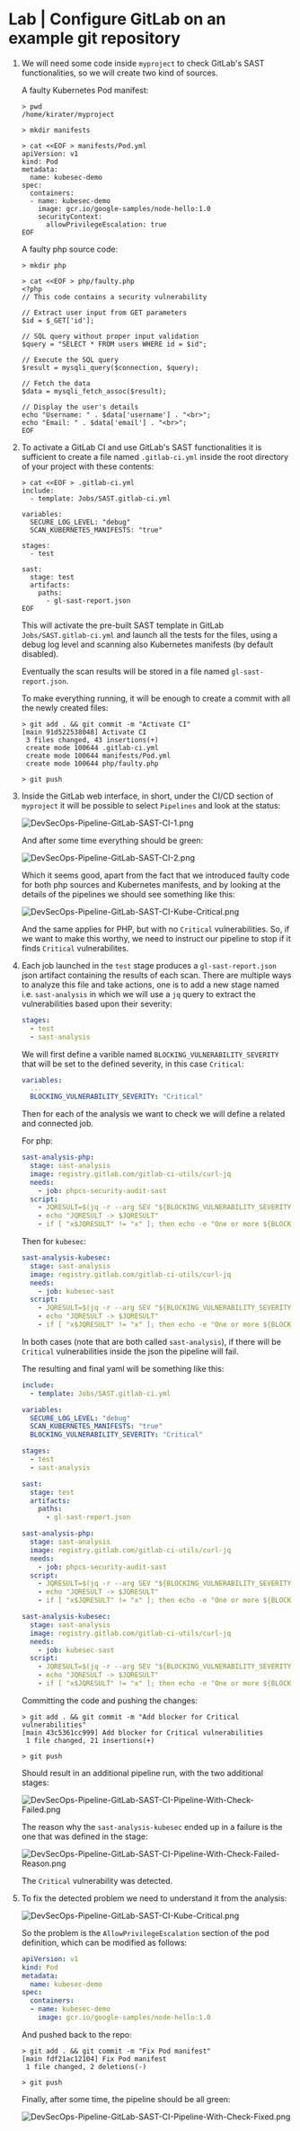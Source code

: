 # Lab | Configure GitLab on an example git repository

1. We will need some code inside `myproject` to check GitLab's SAST
   functionalities, so we will create two kind of sources.

   A faulty Kubernetes Pod manifest:

   ```console
   > pwd
   /home/kirater/myproject

   > mkdir manifests

   > cat <<EOF > manifests/Pod.yml
   apiVersion: v1
   kind: Pod
   metadata:
     name: kubesec-demo
   spec:
     containers:
     - name: kubesec-demo
       image: gcr.io/google-samples/node-hello:1.0
       securityContext:
         allowPrivilegeEscalation: true
   EOF
   ```

   A faulty php source code:

   ```console
   > mkdir php

   > cat <<EOF > php/faulty.php
   <?php
   // This code contains a security vulnerability

   // Extract user input from GET parameters
   $id = $_GET['id'];

   // SQL query without proper input validation
   $query = "SELECT * FROM users WHERE id = $id";

   // Execute the SQL query
   $result = mysqli_query($connection, $query);

   // Fetch the data
   $data = mysqli_fetch_assoc($result);

   // Display the user's details
   echo "Username: " . $data['username'] . "<br>";
   echo "Email: " . $data['email'] . "<br>";
   EOF
   ```

2. To activate a GitLab CI and use GitLab's SAST functionalities it is
   sufficient to create a file named `.gitlab-ci.yml` inside the root directory
   of your project with these contents:

   ```console
   > cat <<EOF > .gitlab-ci.yml
   include:
     - template: Jobs/SAST.gitlab-ci.yml

   variables:
     SECURE_LOG_LEVEL: "debug"
     SCAN_KUBERNETES_MANIFESTS: "true"

   stages:
     - test

   sast:
     stage: test
     artifacts:
       paths:
         - gl-sast-report.json
   EOF
   ```

   This will activate the pre-built SAST template in GitLab `Jobs/SAST.gitlab-ci.yml`
   and launch all the tests for the files, using a debug log level and scanning
   also Kubernetes manifests (by default disabled).

   Eventually the scan results will be stored in a file named `gl-sast-report.json`.

   To make everything running, it will be enough to create a commit with all the
   newly created files:

   ```console
   > git add . && git commit -m "Activate CI"
   [main 91d522538048] Activate CI
    3 files changed, 43 insertions(+)
    create mode 100644 .gitlab-ci.yml
    create mode 100644 manifests/Pod.yml
    create mode 100644 php/faulty.php

   > git push
   ```

3. Inside the GitLab web interface, in short, under the CI/CD section of
   `myproject` it will be possible to select `Pipelines` and look at the status:

   ![DevSecOps-Pipeline-GitLab-SAST-CI-1.png](images/DevSecOps-Pipeline-GitLab-SAST-CI-1.png)

   And after some time everything should be green:

   ![DevSecOps-Pipeline-GitLab-SAST-CI-2.png](images/DevSecOps-Pipeline-GitLab-SAST-CI-2.png)

   Which it seems good, apart from the fact that we introduced faulty code for
   both php sources and Kubernetes manifests, and by looking at the details of
   the pipelines we should see something like this:

   ![DevSecOps-Pipeline-GitLab-SAST-CI-Kube-Critical.png](images/DevSecOps-Pipeline-GitLab-SAST-CI-Kube-Critical.png)

   And the same applies for PHP, but with no `Critical` vulnerabilities.
   So, if we want to make this worthy, we need to instruct our pipeline to stop
   if it finds `Critical` vulnerabilites.

4. Each job launched in the `test` stage produces a `gl-sast-report.json` json
   artifact containing the results of each scan.
   There are multiple ways to analyze this file and take actions, one is to add
   a new stage named i.e. `sast-analysis` in which we will use a `jq` query to
   extract the vulnerabilities based upon their severity:

   ```yaml
   stages:
     - test
     - sast-analysis
   ```

   We will first define a varible named `BLOCKING_VULNERABILITY_SEVERITY` that
   will be set to the defined severity, in this case `Critical`:

   ```yaml
   variables:
     ...
     BLOCKING_VULNERABILITY_SEVERITY: "Critical"
   ```

   Then for each of the analysis we want to check we will define a related and
   connected job.

   For php:

   ```yaml
   sast-analysis-php:
     stage: sast-analysis
     image: registry.gitlab.com/gitlab-ci-utils/curl-jq
     needs:
       - job: phpcs-security-audit-sast
     script:
       - JQRESULT=$(jq -r --arg SEV "${BLOCKING_VULNERABILITY_SEVERITY}" '.vulnerabilities[] | select(.severity==$SEV).message' gl-sast-report.json)
       - echo "JQRESULT -> $JQRESULT"
       - if [ "x$JQRESULT" != "x" ]; then echo -e "One or more ${BLOCKING_VULNERABILITY_SEVERITY} vulnerabilities have been found:\n$JQRESULT"; exit 1; fi
   ```

   Then for `kubesec`:

   ```yaml
   sast-analysis-kubesec:
     stage: sast-analysis
     image: registry.gitlab.com/gitlab-ci-utils/curl-jq
     needs:
       - job: kubesec-sast
     script:
       - JQRESULT=$(jq -r --arg SEV "${BLOCKING_VULNERABILITY_SEVERITY}" '.vulnerabilities[] | select(.severity==$SEV).message' gl-sast-report.json)
       - echo "JQRESULT -> $JQRESULT"
       - if [ "x$JQRESULT" != "x" ]; then echo -e "One or more ${BLOCKING_VULNERABILITY_SEVERITY} vulnerabilities have been found:\n$JQRESULT"; exit 1; fi
   ```

   In both cases (note that are both called `sast-analysis`), if there will be
   `Critical` vulnerabilities inside the json the pipeline will fail.

   The resulting and final yaml will be something like this:

   ```yaml
   include:
     - template: Jobs/SAST.gitlab-ci.yml

   variables:
     SECURE_LOG_LEVEL: "debug"
     SCAN_KUBERNETES_MANIFESTS: "true"
     BLOCKING_VULNERABILITY_SEVERITY: "Critical"

   stages:
     - test
     - sast-analysis

   sast:
     stage: test
     artifacts:
       paths:
         - gl-sast-report.json

   sast-analysis-php:
     stage: sast-analysis
     image: registry.gitlab.com/gitlab-ci-utils/curl-jq
     needs:
       - job: phpcs-security-audit-sast
     script:
       - JQRESULT=$(jq -r --arg SEV "${BLOCKING_VULNERABILITY_SEVERITY}" '.vulnerabilities[] | select(.severity==$SEV).message' gl-sast-report.json)
       - echo "JQRESULT -> $JQRESULT"
       - if [ "x$JQRESULT" != "x" ]; then echo -e "One or more ${BLOCKING_VULNERABILITY_SEVERITY} vulnerabilities have been found:\n$JQRESULT"; exit 1; fi

   sast-analysis-kubesec:
     stage: sast-analysis
     image: registry.gitlab.com/gitlab-ci-utils/curl-jq
     needs:
       - job: kubesec-sast
     script:
       - JQRESULT=$(jq -r --arg SEV "${BLOCKING_VULNERABILITY_SEVERITY}" '.vulnerabilities[] | select(.severity==$SEV).message' gl-sast-report.json)
       - echo "JQRESULT -> $JQRESULT"
       - if [ "x$JQRESULT" != "x" ]; then echo -e "One or more ${BLOCKING_VULNERABILITY_SEVERITY} vulnerabilities have been found:\n$JQRESULT"; exit 1; fi
   ```

   Committing the code and pushing the changes:

   ```console
   > git add . && git commit -m "Add blocker for Critical vulnerabilities"
   [main 43c5361cc999] Add blocker for Critical vulnerabilities
    1 file changed, 21 insertions(+)

   > git push
   ```

   Should result in an additional pipeline run, with the two additional stages:

   ![DevSecOps-Pipeline-GitLab-SAST-CI-Pipeline-With-Check-Failed.png](images/DevSecOps-Pipeline-GitLab-SAST-CI-Pipeline-With-Check-Failed.png)

   The reason why the `sast-analysis-kubesec` ended up in a failure is the one
   that was defined in the stage:

   ![DevSecOps-Pipeline-GitLab-SAST-CI-Pipeline-With-Check-Failed-Reason.png](images/DevSecOps-Pipeline-GitLab-SAST-CI-Pipeline-With-Check-Failed-Reason.png)

   The `Critical` vulnerability was detected.

5. To fix the detected problem we need to understand it from the analysis:

   ![DevSecOps-Pipeline-GitLab-SAST-CI-Kube-Critical.png](images/DevSecOps-Pipeline-GitLab-SAST-CI-Kube-Critical.png)

   So the problem is the `AllowPrivilegeEscalation` section of the pod
   definition, which can be modified as follows:

   ```yaml
   apiVersion: v1
   kind: Pod
   metadata:
     name: kubesec-demo
   spec:
     containers:
     - name: kubesec-demo
       image: gcr.io/google-samples/node-hello:1.0
   ```

   And pushed back to the repo:

   ```console
   > git add . && git commit -m "Fix Pod manifest"
   [main fdf21ac12104] Fix Pod manifest
    1 file changed, 2 deletions(-)

   > git push
   ```

   Finally, after some time, the pipeline should be all green:

   ![DevSecOps-Pipeline-GitLab-SAST-CI-Pipeline-With-Check-Fixed.png](images/DevSecOps-Pipeline-GitLab-SAST-CI-Pipeline-With-Check-Fixed.png)
